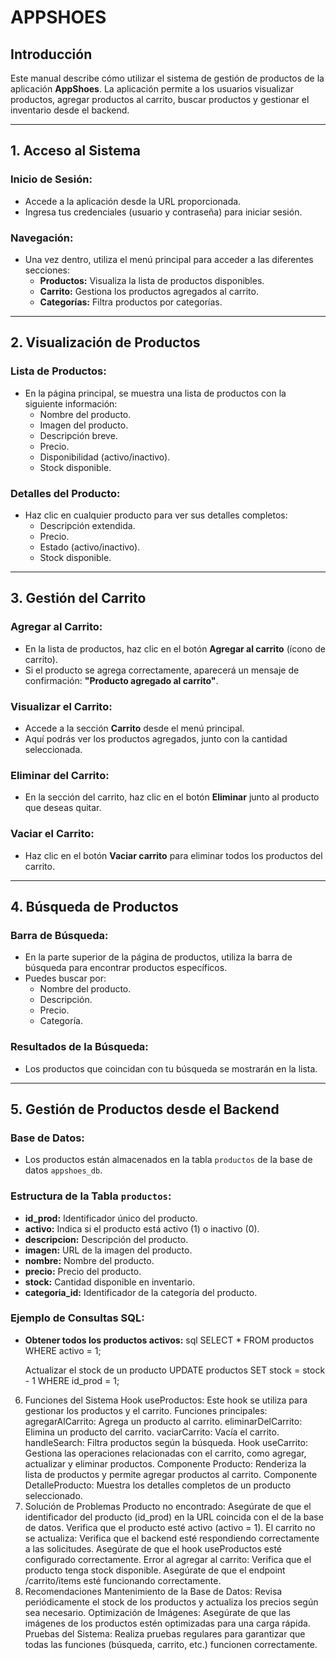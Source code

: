 # APPSHOES

## Introducción
Este manual describe cómo utilizar el sistema de gestión de productos de la aplicación **AppShoes**. La aplicación permite a los usuarios visualizar productos, agregar productos al carrito, buscar productos y gestionar el inventario desde el backend.

---

## 1. Acceso al Sistema

### Inicio de Sesión:
- Accede a la aplicación desde la URL proporcionada.
- Ingresa tus credenciales (usuario y contraseña) para iniciar sesión.

### Navegación:
- Una vez dentro, utiliza el menú principal para acceder a las diferentes secciones:
  - **Productos:** Visualiza la lista de productos disponibles.
  - **Carrito:** Gestiona los productos agregados al carrito.
  - **Categorías:** Filtra productos por categorías.

---

## 2. Visualización de Productos

### Lista de Productos:
- En la página principal, se muestra una lista de productos con la siguiente información:
  - Nombre del producto.
  - Imagen del producto.
  - Descripción breve.
  - Precio.
  - Disponibilidad (activo/inactivo).
  - Stock disponible.

### Detalles del Producto:
- Haz clic en cualquier producto para ver sus detalles completos:
  - Descripción extendida.
  - Precio.
  - Estado (activo/inactivo).
  - Stock disponible.

---

## 3. Gestión del Carrito

### Agregar al Carrito:
- En la lista de productos, haz clic en el botón **Agregar al carrito** (ícono de carrito).
- Si el producto se agrega correctamente, aparecerá un mensaje de confirmación: **"Producto agregado al carrito"**.

### Visualizar el Carrito:
- Accede a la sección **Carrito** desde el menú principal.
- Aquí podrás ver los productos agregados, junto con la cantidad seleccionada.

### Eliminar del Carrito:
- En la sección del carrito, haz clic en el botón **Eliminar** junto al producto que deseas quitar.

### Vaciar el Carrito:
- Haz clic en el botón **Vaciar carrito** para eliminar todos los productos del carrito.

---

## 4. Búsqueda de Productos

### Barra de Búsqueda:
- En la parte superior de la página de productos, utiliza la barra de búsqueda para encontrar productos específicos.
- Puedes buscar por:
  - Nombre del producto.
  - Descripción.
  - Precio.
  - Categoría.

### Resultados de la Búsqueda:
- Los productos que coincidan con tu búsqueda se mostrarán en la lista.

---

## 5. Gestión de Productos desde el Backend

### Base de Datos:
- Los productos están almacenados en la tabla `productos` de la base de datos `appshoes_db`.

### Estructura de la Tabla `productos`:
- **id_prod:** Identificador único del producto.
- **activo:** Indica si el producto está activo (1) o inactivo (0).
- **descripcion:** Descripción del producto.
- **imagen:** URL de la imagen del producto.
- **nombre:** Nombre del producto.
- **precio:** Precio del producto.
- **stock:** Cantidad disponible en inventario.
- **categoria_id:** Identificador de la categoría del producto.

### Ejemplo de Consultas SQL:
- **Obtener todos los productos activos:**
  sql
  SELECT * FROM productos WHERE activo = 1;

    Actualizar el stock de un producto
  UPDATE productos SET stock = stock - 1 WHERE id_prod = 1;

6. Funciones del Sistema
Hook useProductos:
Este hook se utiliza para gestionar los productos y el carrito.
Funciones principales:
agregarAlCarrito: Agrega un producto al carrito.
eliminarDelCarrito: Elimina un producto del carrito.
vaciarCarrito: Vacía el carrito.
handleSearch: Filtra productos según la búsqueda.
Hook useCarrito:
Gestiona las operaciones relacionadas con el carrito, como agregar, actualizar y eliminar productos.
Componente Producto:
Renderiza la lista de productos y permite agregar productos al carrito.
Componente DetalleProducto:
Muestra los detalles completos de un producto seleccionado.
7. Solución de Problemas
Producto no encontrado:
Asegúrate de que el identificador del producto (id_prod) en la URL coincida con el de la base de datos.
Verifica que el producto esté activo (activo = 1).
El carrito no se actualiza:
Verifica que el backend esté respondiendo correctamente a las solicitudes.
Asegúrate de que el hook useProductos esté configurado correctamente.
Error al agregar al carrito:
Verifica que el producto tenga stock disponible.
Asegúrate de que el endpoint /carrito/items esté funcionando correctamente.
8. Recomendaciones
Mantenimiento de la Base de Datos:
Revisa periódicamente el stock de los productos y actualiza los precios según sea necesario.
Optimización de Imágenes:
Asegúrate de que las imágenes de los productos estén optimizadas para una carga rápida.
Pruebas del Sistema:
Realiza pruebas regulares para garantizar que todas las funciones (búsqueda, carrito, etc.) funcionen correctamente.
